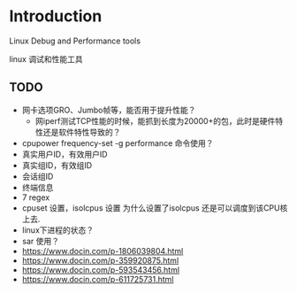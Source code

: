 # Introduction

Linux Debug and Performance tools

linux 调试和性能工具

## TODO

* 网卡选项GRO、Jumbo帧等，能否用于提升性能？
  * 网iperf测试TCP性能的时候，能抓到长度为20000+的包，此时是硬件特性还是软件特性导致的？
* cpupower frequency-set -g performance 命令使用？
* 真实用户ID，有效用户ID
* 真实组ID，有效组ID
* 会话组ID
* 终端信息
* 7 regex
* cpuset 设置，isolcpus 设置
  为什么设置了isolcpus 还是可以调度到该CPU核上去.
* linux下进程的状态？
* sar 使用？
* https://www.docin.com/p-1806039804.html
* https://www.docin.com/p-359920875.html
* https://www.docin.com/p-593543456.html
* https://www.docin.com/p-611725731.html

